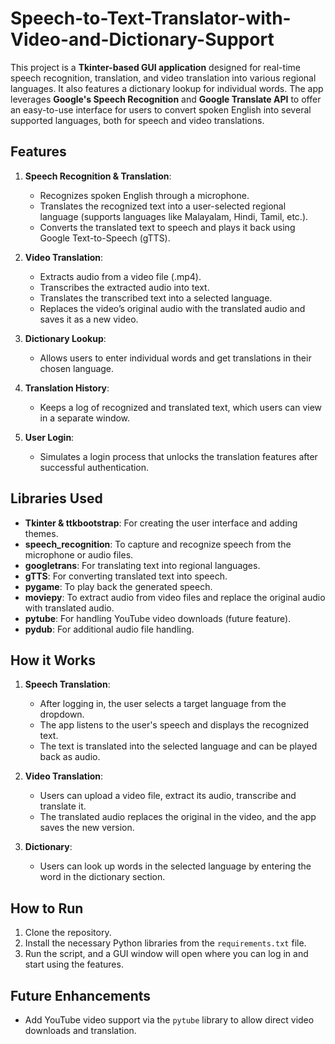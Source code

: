 # Speech-to-Text-Translator-with-Video-and-Dictionary-Support

This project is a **Tkinter-based GUI application** designed for real-time speech recognition, translation, and video translation into various regional languages. It also features a dictionary lookup for individual words. The app leverages **Google's Speech Recognition** and **Google Translate API** to offer an easy-to-use interface for users to convert spoken English into several supported languages, both for speech and video translations.

## Features
1. **Speech Recognition & Translation**:
   - Recognizes spoken English through a microphone.
   - Translates the recognized text into a user-selected regional language (supports languages like Malayalam, Hindi, Tamil, etc.).
   - Converts the translated text to speech and plays it back using Google Text-to-Speech (gTTS).

2. **Video Translation**:
   - Extracts audio from a video file (.mp4).
   - Transcribes the extracted audio into text.
   - Translates the transcribed text into a selected language.
   - Replaces the video’s original audio with the translated audio and saves it as a new video.

3. **Dictionary Lookup**:
   - Allows users to enter individual words and get translations in their chosen language.
   
4. **Translation History**:
   - Keeps a log of recognized and translated text, which users can view in a separate window.

5. **User Login**:
   - Simulates a login process that unlocks the translation features after successful authentication.

## Libraries Used
- **Tkinter & ttkbootstrap**: For creating the user interface and adding themes.
- **speech_recognition**: To capture and recognize speech from the microphone or audio files.
- **googletrans**: For translating text into regional languages.
- **gTTS**: For converting translated text into speech.
- **pygame**: To play back the generated speech.
- **moviepy**: To extract audio from video files and replace the original audio with translated audio.
- **pytube**: For handling YouTube video downloads (future feature).
- **pydub**: For additional audio file handling.

## How it Works
1. **Speech Translation**:
   - After logging in, the user selects a target language from the dropdown.
   - The app listens to the user's speech and displays the recognized text.
   - The text is translated into the selected language and can be played back as audio.
   
2. **Video Translation**:
   - Users can upload a video file, extract its audio, transcribe and translate it.
   - The translated audio replaces the original in the video, and the app saves the new version.

3. **Dictionary**:
   - Users can look up words in the selected language by entering the word in the dictionary section.

## How to Run
1. Clone the repository.
2. Install the necessary Python libraries from the `requirements.txt` file.
3. Run the script, and a GUI window will open where you can log in and start using the features.

## Future Enhancements
- Add YouTube video support via the `pytube` library to allow direct video downloads and translation.
